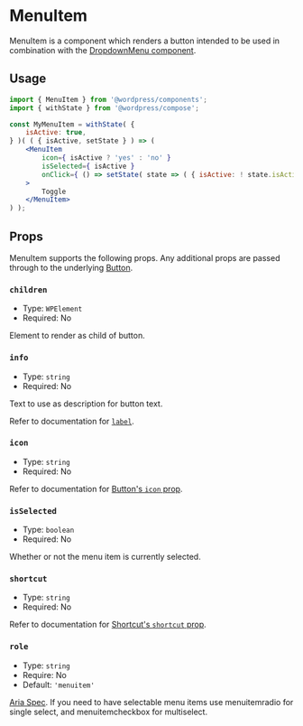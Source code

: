 # MenuItem

MenuItem is a component which renders a button intended to be used in combination with the [DropdownMenu component](/packages/components/src/dropdown-menu/README.md).

## Usage

```jsx
import { MenuItem } from '@wordpress/components';
import { withState } from '@wordpress/compose';

const MyMenuItem = withState( {
	isActive: true,
} )( ( { isActive, setState } ) => (
	<MenuItem
		icon={ isActive ? 'yes' : 'no' }
		isSelected={ isActive }
		onClick={ () => setState( state => ( { isActive: ! state.isActive } ) ) }
	>
		Toggle
	</MenuItem>
) );
```

## Props

MenuItem supports the following props. Any additional props are passed through to the underlying [Button](/packages/components/src/button/README.md).

### `children`

- Type: `WPElement`
- Required: No

Element to render as child of button.

### `info`

- Type: `string`
- Required: No

Text to use as description for button text.

Refer to documentation for [`label`](#label).

### `icon`

- Type: `string`
- Required: No

Refer to documentation for [Button's `icon` prop](/packages/components/src/icon-button/README.md#icon).

### `isSelected`

- Type: `boolean`
- Required: No

Whether or not the menu item is currently selected.

### `shortcut`

- Type: `string`
- Required: No

Refer to documentation for [Shortcut's `shortcut` prop](/packages/components/src/shortcut/README.md#shortcut).

### `role`

- Type: `string`
- Require: No
- Default: `'menuitem'`

[Aria Spec](https://www.w3.org/TR/wai-aria-1.1/#aria-checked). If you need to have selectable menu items use menuitemradio for single select, and menuitemcheckbox for multiselect.
